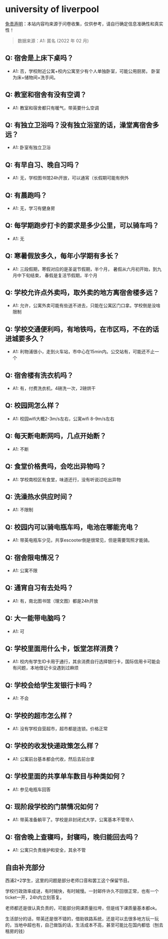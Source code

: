 # university of liverpool

[免责声明](https://colleges.chat/#_3)：本站内容均来源于问卷收集，仅供参考，请自行确定信息准确性和真实性！

> 数据来源：A1: 匿名 (2022 年 02 月)

## Q: 宿舍是上床下桌吗？

- A1: 否，学校附近公寓+校内公寓至少有个人单独卧室，可能公用厨房。
卧室为床+储物间+洗手间。

## Q: 教室和宿舍有没有空调？

- A1: 教室和宿舍都只有暖气，带英要什么空调

## Q: 有独立卫浴吗？没有独立浴室的话，澡堂离宿舍多远？

- A1: 卧室有独立卫浴

## Q: 有早自习、晚自习吗？

- A1: 无，学校图书馆24h开放，可以通宵（长假期可能有例外

## Q: 有晨跑吗？

- A1: 无，学习有健身房

## Q: 每学期跑步打卡的要求是多少公里，可以骑车吗？

- A1: 无

## Q: 寒暑假放多久，每年小学期有多长？

- A1: 三段假期，寒假对应的是圣诞节假期，半个月，
暑假从六月初开始，到九月中下旬结束，
春假是复活节假期，半个月

## Q: 学校允许点外卖吗，取外卖的地方离宿舍楼多远？

- A1: 允许，公寓外卖可能有些送不进去，只能在公寓区门口拿。学校倒是没啥限制

## Q: 学校交通便利吗，有地铁吗，在市区吗，不在的话进城要多久？

- A1: 利物浦很小，走到火车站，市中心在15min内。公交站有，可能还不止一个

## Q: 宿舍楼有洗衣机吗？

- A1: 有，付费洗衣机，4磅洗一次，2磅烘干

## Q: 校园网怎么样？

- A1: 校园wifi大概2-3m/s左右，公寓wifi 8-9m/s左右

## Q: 每天断电断网吗，几点开始断？

- A1: 不断

## Q: 食堂价格贵吗，会吃出异物吗？

- A1: 学校南校区有食堂，味道还行，没有听说过吃出异物

## Q: 洗澡热水供应时间？

- A1: 不限制

## Q: 校园内可以骑电瓶车吗，电池在哪能充电？

- A1: 带英电瓶车少见，共享escooter倒是很常见，但是需要驾照才能骑。

## Q: 宿舍限电情况？

- A1: 公寓不限

## Q: 通宵自习有去处吗？

- A1: 有，南北图书馆（理文图）都是24h开放

## Q: 大一能带电脑吗？

- A1: 可

## Q: 学校里面用什么卡，饭堂怎样消费？

- A1: 校内有学生ID卡用于通行，其余消费自行选择银行卡，国际信用卡可能会有问题，本地借记卡没遇到过麻烦

## Q: 学校会给学生发银行卡吗？

- A1: 不会

## Q: 学校的超市怎么样？

- A1: 没有学校自营超市，超市都是连锁。价格正常

## Q: 学校的收发快递政策怎么样？

- A1: 公寓前台基本都会代收，然后去前台拿

## Q: 学校里面的共享单车数目与种类如何？

- A1: 参见电瓶车回答

## Q: 现阶段学校的门禁情况如何？

- A1: 带英准备躺平了。学校是非封闭式大学，公寓基本不管带人

## Q: 宿舍晚上查寝吗，封寝吗，晚归能回去吗？

- A1: 公寓只负责维护和安全，其余不管

## 自由补充部分

西浦2+2学生，这里的问题是部分老师口音和罢工这个保留节目。

学校行政效率成谜，有时贼快，有时贼慢。一封邮件许久不回很正常，也有一个ticket一开，24h内立刻答复。

老师都还是很认真负责的，可能部分网课质量拉垮，但是线下课质量基本都ok。

生活部分的话，带英还是很不错的，借助铁路系统，还是可以去很多地方玩一玩的，当地中超也有，自己做饭的话，生活成本不高，甚至可能比在国内都低（刨去租房的钱）